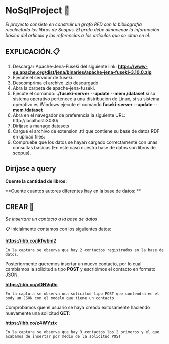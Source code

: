 # NoSqlProject 🚀

_El proyecto consiste en construir un grafo RFD con la bibliografía recolectada los libros de Scopus. El grafo debe almacenar la información básica del artículo y las referencias a los artículos que se citan en el._

## EXPLICACIÓN.📋 

1. Descargar Apache-Jena-Fuseki del siguiente link: 
**https://www-eu.apache.org/dist/jena/binaries/apache-jena-fuseki-3.10.0.zip**
2. Ejecute el servidor de fuseki.
3. Descomprima el archivo .zip descargado
4. Abra la carpeta de apache-jena-fuseki.
5. Ejecute el comando: **./fuseki-server --update --mem /dataset** si su sistema operativo pertenece a una distribución de Linux, si su sistema operativo es Windows ejecute el comando **fuseki-server  --update  --mem /dataset**
6. Abra en el navegador de preferencia la siguiente URL: http://localhost:3030/
7. Diríjase a manage datasets
8. Cargue el archivo de extension .ttl que contiene su base de datos  RDF en upload files: 
9. Compruebe que los datos se hayan cargado correctamente con unas consultas básicas (En este caso nuestra base de datos son libros de scopus).

## Diríjase a query
**Cuente la cantidad de libros:**

**Cuente cuantos autores diferentes hay en la base de datos: **




## CREAR 🚀
_Se insertara un contacto a la base de datos_


📋 Inicialmente contamos con los siguientes datos: 

**https://ibb.co/jRfwbm2**

```
En la captura se observa que hay 2 contactos registrados en la base de datos.
```

Posteriormente queremos insertar un nuevo contacto, por lo cual cambiamos la solicitud a tipo **POST** y escribimos el contacto en formato JSON. 

**https://ibb.co/vDNVg0c**

```
En la captura se observa una solicitud tipo POST que contendra en el body un JSON con el modelo que tiene un contacto.
```

Comprobamos que el usuario se haya creado exitosamente haciendo nuevamente una solicitud **GET**: 

**https://ibb.co/z4WYztx**

```
En la captura se observa que hay 3 contactos los 2 primeros y el que acabamos de insertar por medio de la solicitud POST
```

